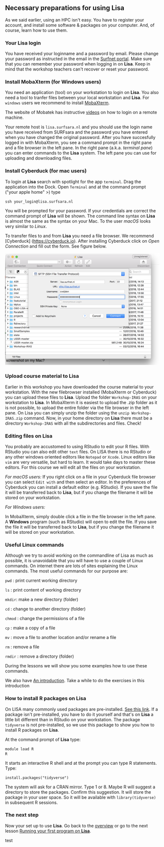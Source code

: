 

## Necessary preparations for using **Lisa**

As we said earlier, using an HPC isn't easy. You have to register your account, and install some software & packages on your computer. And, of course, learn how to use them.

### Your Lisa login

You have received your loginname and a password by email. Please change your password as instructed in the email in the [Surfnet portal](https://portal.surfsara.nl). Make sure that you can remember your password when logging in on **Lisa**. Keep in mind that the workshop teachers can't recover or reset your password.

### Install MobaXterm (for Windows users)

You need an application (tool) on your workstation to login on **Lisa**. You also need a tool to tranfer files between your local workstation and  **Lisa**. For `windows` users we recommend to install [MobaXterm](https://mobaxterm.mobatek.net).

The website of Mobatek has instructive [videos](https://mobaxterm.mobatek.net/demo.html) on how to login on a remote machine. 

Your remote host is `lisa.surfsara.nl` and you should use the login name you have received from SURFsara and the password you have entered when you have changed the original password. After you have succesfully logged in with MobaXterm, you see a command prompt in the right pane and a file browser in the left pane. In the right pane (a.k.a. _terminal pane_) you can enter commands to the **Lisa** system. The left pane you can use for uploading and downloading files.

### Install Cyberduck (for mac users)

To login at **Lisa** search with spotlight for the app `terminal`. Drag the application into the Dock. Open `Terminal` and at the command prompt ("your apple home" >) type

```
ssh your_login@lisa.surfsara.nl
```

You will be prompted for your password. If your credentials are correct the command prompt of **Lisa** will be shown. The command line syntax on **Lisa** is almost the same as the syntax on your Mac. To the user _macOS_ looks very similar to _Linux_.

To transfer files to and from **Lisa** you need a file browser. We recommend [Cyberduck] (https://cyberduck.io). After installing Cyberduck click on _Open Connection_ and fill out the form. See figure below.

![_Open Connection with Cyberduck_](./pictures/cyberduck.png)


### Upload course material to **Lisa**

Earlier in this workshop you have downloaded the course material to your workstation. With the new filebrowser installed (MobaXterm or Cyberduck) you can upload these files to **Lisa**. Upload the folder `Workshop-IRAS` on your workstation to **Lisa**. In MobaXterm it is easiest to upload the .zip folder as it is not possible, to upload the entire folder via the file browser in the left pane. On Lisa you can simply unzip the folder using the `unzip Workshop-IRAS.zip` command. Now, in your home directory on **Lisa** there must be a directory `Workshop-IRAS` with all the subdirectories and files. Check! 

### Editing files on **Lisa**

You probably are accustomed to using RStudio to edit your R files. With RStudio you can also edit other `text` files. On LISA there is no RStudio or any other windows oriented editors like `Notepad` or `Xcode`. Linux editors like `vim` are very versatile, but hard to learn. It would take days to master these editors. For this course we will edit all the files on your workstation.

_For macOS users:_
If you right click on a file in your Cyberduck file browser you can select `Edit with` and then select an editor. In the preferences of Cyberduck you can install a default editor (e.g. RStudio). If you save the file it will be transferred back to **Lisa**, but if you change the filename it will be stored on your workstation.

_For Windows users:_

In MobaXterm, simply double click a file in the file browser in the left pane. A **Windows** program (such as RStudio) will open to edit the file. If you save the file it will be transferred back to **Lisa**, but if you change the filename it will be stored on your workstation.


### Useful Linux commands

Although we try to avoid working on the commandline of Lisa as much as possible, it is unavoidable that you will have to use a couple of Linux commands. On internet there are lots of sites explaining the Linux commands. The most useful commands for our purpose are:

`pwd` : print current working directory

`ls` : print content of working directory

`mkdir`: make a new directory (folder)

`cd` : change to another directory (folder)

`chmod` : change the permissions of a file

`cp` : make a copy of a file

`mv` : move a file to another location and/or rename a file

`rm` : remove a file

`rmdir` : remove a directory (folder)

During the lessons we will show you some examples how to use these commands.

We also have [An introduction](./intro_linux.md). Take a while to do the exercises in this introduction

### How to install R packages on **Lisa**

On LISA many commonly used packages are pre-installed. [See this link](https://userinfo.surfsara.nl/systems/lisa/software/r). If a package isn't pre-installed, you have to do it yourself and that's on **Lisa** a little bit different than in RStudio on your workstation. The package `tidyverse` is not pre-installed, so we use this package to show you how to install R packages on **Lisa**.

At the command prompt of **Lisa** type:

```
module load R
R
```
It starts an interactive R shell and at the prompt you can type R statements. Type:

```
install.packages("tidyverse")
```

The system will ask for a CRAN mirror. Type 1 or 8. Maybe R will suggest a directory to store the packages. Confirm this suggestion. It will store the package in your user space. So it will be available with `library(tidyverse)` in subsequent R sessions.

### The next step

Now your set up to use **Lisa**. Go back to the [overview](./overview.md) or go to the next lesson [Running your first program on **Lisa**](./first_job_on_lisa.md).

test


